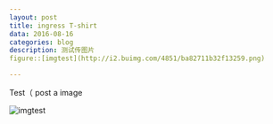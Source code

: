 ```yaml
---
layout: post
title: ingress T-shirt
data: 2016-08-16
categories: blog
description: 测试传图片
figure::[imgtest](http://i2.buimg.com/4851/ba82711b32f13259.png)

---
```

Test（ post a image

![imgtest](http://i2.buimg.com/4851/ba82711b32f13259.png)




